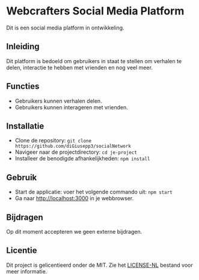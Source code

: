 # Webcrafters Social Media Platform

Dit is een social media platform in ontwikkeling.

## Inleiding

Dit platform is bedoeld om gebruikers in staat te stellen om verhalen te delen, interactie te hebben met vrienden en nog veel meer.

## Functies

- Gebruikers kunnen verhalen delen.
- Gebruikers kunnen interageren met vrienden.

## Installatie

- Clone de repository: `git clone https://github.com/diGiusepp3/socialNetwork`
- Navigeer naar de projectdirectory: `cd je-project`
- Installeer de benodigde afhankelijkheden: `npm install`

## Gebruik

- Start de applicatie: voer het volgende commando uit: `npm start`
- Ga naar [http://localhost:3000](http://localhost:3000) in je webbrowser.

## Bijdragen

Op dit moment accepteren we geen externe bijdragen.

## Licentie

Dit project is gelicentieerd onder de MIT. Zie het [LICENSE-NL](LICENSE-NL) bestand voor meer informatie.
